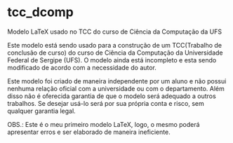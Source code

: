 # tcc_dcomp
Modelo LaTeX usado no TCC do curso de Ciência da Computação da UFS

Este modelo está sendo usado para a construção de um TCC(Trabalho de conclusão
 de curso) do curso de Ciência da Computação da Universidade Federal de Sergipe
 (UFS). O modelo ainda está incompleto e esta sendo modificado de acordo com a
necessidade do autor.

Este modelo foi criado de maneira independente por um aluno e não possui nenhuma
 relação oficial com a universidade ou com o departamento. Além disso não é
oferecida garantia de que o modelo será adequado a outros trabalhos. Se desejar
usá-lo será por sua própria conta e risco, sem qualquer garantia legal.

OBS.:
Este é o meu primeiro modelo LaTeX, logo, o mesmo poderá apresentar erros e
ser elaborado de maneira ineficiente.
